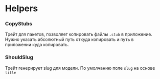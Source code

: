 # Helpers

### CopyStubs

Трейт для пакетов, позволяет копировать файлы `.stub` в приложение. Нужно указать абсолютный путь откуда копировать и путь в приложении куда копировать.

### ShouldSlug

Трейт генерирует slug для модели. По умолчанию поле `slug` на основе `title`